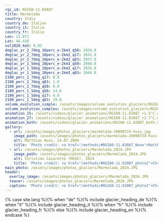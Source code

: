```yaml
---
rgi_id: RGI60-11.03887
title: Marmolada
country: Italy
country_de: Italien
country_it: Italia
country_fr: Italie
Lon: 11.871
Lat: 46.438
vol2020_km3: 0.03
deglac_yr_2_7deg_10perc_e-2km3_q50: 2034.0
deglac_yr_2_7deg_10perc_e-2km3_q17: 2031.0
deglac_yr_2_7deg_10perc_e-2km3_q83: 2037.0
deglac_yr_1_5deg_10perc_e-2km3_q50: 2040.0
deglac_yr_1_5deg_10perc_e-2km3_q17: 2035.0
deglac_yr_1_5deg_10perc_e-2km3_q83: 2044.0
2100_perc_2_7deg_q17: 0.0
2100_perc_2_7deg_q83: 1.0
2100_perc_2_7deg_q50: 0.0
2100_perc_1_5deg_q50: 14.0
2100_perc_1_5deg_q17: 4.0
2100_perc_1_5deg_q83: 29.0
volume_evolution_simple: /assets/images/volume_evolution_glaciers/RGI60-11.03887_simple_en.png
volume_evolution_complex: /assets/images/volume_evolution_glaciers/RGI60-11.03887_complex_en.png
animation_15: /assets/videos/glacier_animations/RGI60-11.03887_+1.5°C.mp4
animation_27: /assets/videos/glacier_animations/RGI60-11.03887_+2.7°C.mp4
animation_both: /assets/videos/glacier_animations/RGI60-11.03887_both.mp4
gallery:
  - url: /assets/images/photos_glaciers/marmolada-20090724-huss.jpg
    image_path: /assets/images/photos_glaciers/marmolada-20090724-huss.jpg
    alt: Matthias Huss, 24.07.2009
    title: 'Photo credit: <a href="/methods/#RGI60-11.03887_None">Matthias Huss, 24.07.2009</a>'
  - url: /assets/images/photos_glaciers/Marmolada_2024.JPG
    image_path: /assets/images/photos_glaciers/Marmolada_2024.JPG
    alt: Christian Casarotto (MUSE), 2024
    title: 'Photo credit: <a href="/methods/#RGI60-11.03887_photo2">Christian Casarotto (MUSE), 2024</a>'
main_photo: /assets/images/photos_glaciers/Marmolada_2024.JPG
header:
  overlay_image: /assets/images/photos_glaciers/Marmolada_2024.JPG
  teaser: /assets/images/photos_glaciers/Marmolada_2024.JPG
  caption: 'Photo credit: <a href="/methods/#RGI60-11.03887_photo2">Christian Casarotto (MUSE), 2024</a>'
---
```

{% case site.lang %}{% when "de" %}{% include glacier_heading_de %}{% when "it" %}{% include glacier_heading_it %}{% when "fr" %}{% include glacier_heading_fr %}{% else %}{% include glacier_heading_en %}{% endcase %}